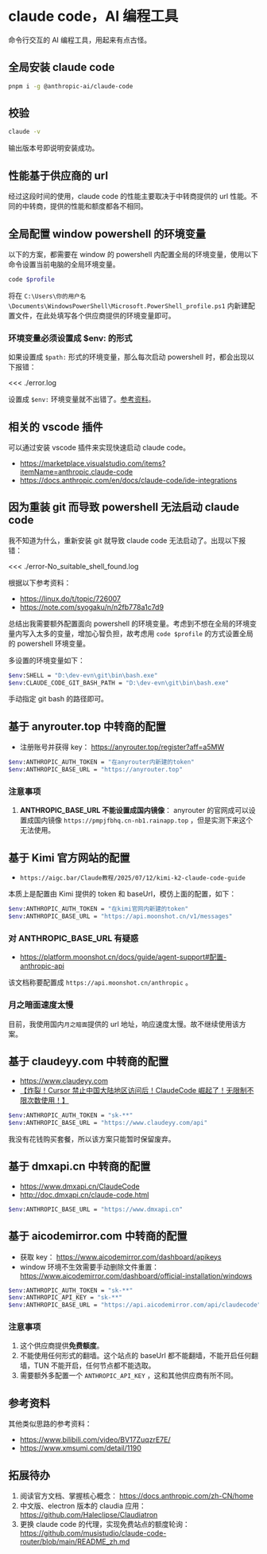 # claude code，AI 编程工具

命令行交互的 AI 编程工具，用起来有点古怪。

## 全局安装 claude code

```bash
pnpm i -g @anthropic-ai/claude-code
```

## 校验

```bash
claude -v
```

输出版本号即说明安装成功。

## 性能基于供应商的 url

经过这段时间的使用，claude code 的性能主要取决于中转商提供的 url 性能。不同的中转商，提供的性能和额度都各不相同。

## 全局配置 window powershell 的环境变量

以下的方案，都需要在 window 的 powershell 内配置全局的环境变量，使用以下命令设置当前电脑的全局环境变量。

```bash
code $profile
```

将在 `C:\Users\你的用户名\Documents\WindowsPowerShell\Microsoft.PowerShell_profile.ps1` 内新建配置文件，在此处填写各个供应商提供的环境变量即可。

### 环境变量必须设置成 $env: 的形式

如果设置成 `$path:` 形式的环境变量，那么每次启动 powershell 时，都会出现以下报错：

<<< ./error.log

设置成 `$env:` 环境变量就不出错了。[参考资料](https://zhuanlan.zhihu.com/p/677577008)。

## 相关的 vscode 插件

可以通过安装 vscode 插件来实现快速启动 claude code。

- https://marketplace.visualstudio.com/items?itemName=anthropic.claude-code
- https://docs.anthropic.com/en/docs/claude-code/ide-integrations

## 因为重装 git 而导致 powershell 无法启动 claude code

我不知道为什么，重新安装 git 就导致 claude code 无法启动了。出现以下报错：

<<< ./error-No_suitable_shell_found.log

根据以下参考资料：

- https://linux.do/t/topic/726007
- https://note.com/syogaku/n/n2fb778a1c7d9

总结出我需要额外配置面向 powershell 的环境变量。考虑到不想在全局的环境变量内写入太多的变量，增加心智负担，故考虑用 `code $profile` 的方式设置全局的 powershell 环境变量。

多设置的环境变量如下：

```bash
$env:SHELL = "D:\dev-evn\git\bin\bash.exe"
$env:CLAUDE_CODE_GIT_BASH_PATH = "D:\dev-evn\git\bin\bash.exe"
```

手动指定 git bash 的路径即可。

## 基于 anyrouter.top 中转商的配置

- 注册账号并获得 key： https://anyrouter.top/register?aff=a5MW

```bash
$env:ANTHROPIC_AUTH_TOKEN = "在anyrouter内新建的token"
$env:ANTHROPIC_BASE_URL = "https://anyrouter.top"
```

### 注意事项

1. **ANTHROPIC_BASE_URL 不能设置成国内镜像**： anyrouter 的官网成可以设置成国内镜像 `https://pmpjfbhq.cn-nb1.rainapp.top` ，但是实测下来这个无法使用。

## 基于 Kimi 官方网站的配置

- `https://aigc.bar/Claude教程/2025/07/12/kimi-k2-claude-code-guide`

本质上是配置由 Kimi 提供的 token 和 baseUrl，模仿上面的配置，如下：

```bash
$env:ANTHROPIC_AUTH_TOKEN = "在kimi官网内新建的token"
$env:ANTHROPIC_BASE_URL = "https://api.moonshot.cn/v1/messages"
```

### 对 ANTHROPIC_BASE_URL 有疑惑

- https://platform.moonshot.cn/docs/guide/agent-support#配置-anthropic-api

该文档称要配置成 `https://api.moonshot.cn/anthropic` 。

### 月之暗面速度太慢

目前，我使用国内`月之暗面`提供的 url 地址，响应速度太慢。故不继续使用该方案。

## 基于 claudeyy.com 中转商的配置

- https://www.claudeyy.com
- [【炸裂！Cursor 禁止中国大陆地区访问后！ClaudeCode 崛起了！无限制不限次数使用！】](https://www.bilibili.com/video/BV12NhpzTEY9/)

```bash
$env:ANTHROPIC_AUTH_TOKEN = "sk-**"
$env:ANTHROPIC_BASE_URL = "https://www.claudeyy.com/api"
```

我没有花钱购买套餐，所以该方案只能暂时保留废弃。

## 基于 dmxapi.cn 中转商的配置

- https://www.dmxapi.cn/ClaudeCode
- http://doc.dmxapi.cn/claude-code.html

```bash
$env:ANTHROPIC_BASE_URL = "https://www.dmxapi.cn"
```

<!-- TODO: 尚未测试 -->

## 基于 aicodemirror.com 中转商的配置

- 获取 key： https://www.aicodemirror.com/dashboard/apikeys
- window 环境不生效需要手动删除文件重置： https://www.aicodemirror.com/dashboard/official-installation/windows

```bash
$env:ANTHROPIC_AUTH_TOKEN = "sk-**"
$env:ANTHROPIC_API_KEY = "sk-**"
$env:ANTHROPIC_BASE_URL = "https://api.aicodemirror.com/api/claudecode"
```

### 注意事项

1. 这个供应商提供**免费额度**。
2. 不能使用任何形式的翻墙。这个站点的 baseUrl 都不能翻墙，不能开启任何翻墙，TUN 不能开启，任何节点都不能选取。
3. 需要额外多配置一个 `ANTHROPIC_API_KEY` ，这和其他供应商有所不同。

## 参考资料

其他类似思路的参考资料：

- https://www.bilibili.com/video/BV17ZuqzrE7E/
- https://www.xmsumi.com/detail/1190

## 拓展待办

1. 阅读官方文档、掌握核心概念： https://docs.anthropic.com/zh-CN/home
2. 中文版、electron 版本的 claudia 应用： https://github.com/Haleclipse/Claudiatron
3. 更换 claude code 的代理，实现免费站点的额度轮询： https://github.com/musistudio/claude-code-router/blob/main/README_zh.md
